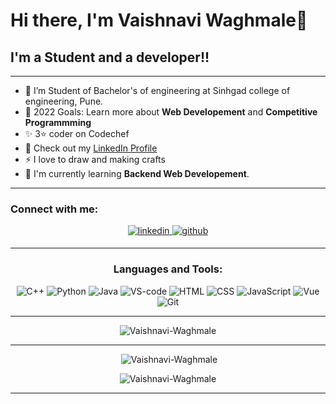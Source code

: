 # Hi there, I'm **Vaishnavi Waghmale**👋 

## I'm a Student and a developer!!

---

- 🌱 I’m Student of Bachelor's of engineering at Sinhgad college of engineering, Pune.
- 🥅 2022 Goals: Learn more about **Web Developement** and **Competitive Programmming**
- ✨ 3⭐ coder on Codechef
- 🔭 Check out my <a target="_blank" href="https://www.linkedin.com/in/vaishnavi-waghmale-019005222">LinkedIn Profile</a>
- ⚡ I love to draw and making crafts
- 🌱 I'm currently learning **Backend Web Developement**.

---

### Connect with me:

<div align="center">
 <a href="https://www.linkedin.com/in/vaishnavi-waghmale-019005222" target="_blank">
<img src=https://img.shields.io/badge/linkedin-%231E77B5.svg?&style=for-the-badge&logo=linkedin&logoColor=white alt=linkedin style="margin-bottom: 5px;" />
</a>
<a href="https://github.com/Vaishnavi-Waghmale" target="_blank">
<img src=https://img.shields.io/badge/github-%2324292e.svg?&style=for-the-badge&logo=github&logoColor=white alt=github style="margin-bottom: 5px;" />
</a>

---

### Languages and Tools:

<img alt="C++" src="https://img.icons8.com/color/48/000000/c-plus-plus-logo.png"/>
<img alt="Python" src="https://img.icons8.com/color/48/000000/python--v1.png"/>
<img alt="Java" src="https://img.icons8.com/color/48/000000/java-coffee-cup-logo--v1.png"/>
<img alt="VS-code" src="https://img.icons8.com/color/48/000000/visual-studio-code-2019.png"/>
<img alt="HTML" src="https://img.icons8.com/color/48/000000/html-5--v1.png"/>
<img alt="CSS" src="https://img.icons8.com/color/48/000000/css3.png"/>
<img alt="JavaScript" src="https://img.icons8.com/color/48/000000/javascript--v1.png"/>
<img alt="Vue"  src="https://img.icons8.com/color/48/000000/vue-js.png"/>
<img alt="Git" src="https://img.icons8.com/color/48/000000/git.png"/>


---

<p><img align="center" src="https://github-readme-stats.vercel.app/api/top-langs?username=Vaishnavi-Waghmale&show_icons=true&locale=en&layout=compact" alt="Vaishnavi-Waghmale" /></p>

---

<p display="flex" justify-content="space-between" >&nbsp;<img src="https://github-readme-stats.vercel.app/api?username=Vaishnavi-Waghmale&show_icons=true&locale=en" alt="Vaishnavi-Waghmale" />

<img  src="https://github-readme-streak-stats.herokuapp.com/?user=Vaishnavi-Waghmale&" alt="Vaishnavi-Waghmale" /></p>

---

<!--<div align="center">
<img src="https://img.shields.io/github/followers/Vaishnavi-Waghmale.svg?style=social&label=Follow"></img>

<img src="https://gpvc.arturio.dev/Vaishnavi-Waghmale"></img>
</div>-->





